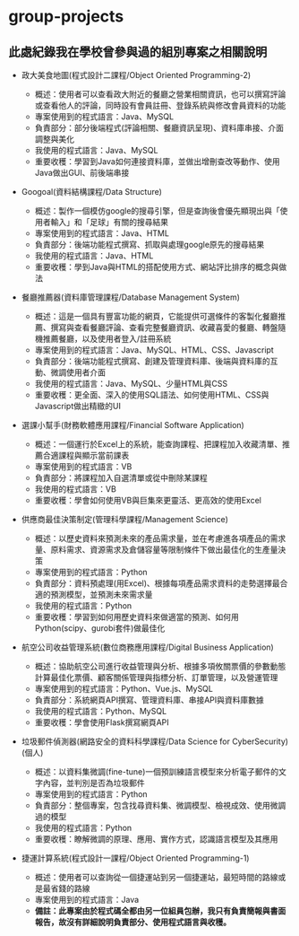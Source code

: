 # group-projects
## 此處紀錄我在學校曾參與過的組別專案之相關說明

* 政大美食地圖(程式設計二課程/Object Oriented Programming-2)
  * 概述：使用者可以查看政大附近的餐廳之營業相關資訊，也可以撰寫評論或查看他人的評論，同時設有會員註冊、登錄系統與修改會員資料的功能
  * 專案使用到的程式語言：Java、MySQL
  * 負責部分：部分後端程式(評論相關、餐廳資訊呈現)、資料庫串接、介面調整與美化
  * 我使用的程式語言：Java、MySQL
  * 重要收穫：學習到Java如何連接資料庫，並做出增刪查改等動作、使用Java做出GUI、前後端串接

 
* Googoal(資料結構課程/Data Structure)
  * 概述：製作一個模仿google的搜尋引擎，但是查詢後會優先顯現出與「使用者輸入」和「足球」有關的搜尋結果
  * 專案使用到的程式語言：Java、HTML
  * 負責部分：後端功能程式撰寫、抓取與處理google原先的搜尋結果
  * 我使用的程式語言：Java、HTML
  * 重要收穫：學到Java與HTML的搭配使用方式、網站評比排序的概念與做法


* 餐廳推薦器(資料庫管理課程/Database Management System)
  * 概述：這是一個具有豐富功能的網頁，它能提供可選條件的客製化餐廳推薦、撰寫與查看餐廳評論、查看完整餐廳資訊、收藏喜愛的餐廳、轉盤隨機推薦餐廳，以及使用者登入/註冊系統
  * 專案使用到的程式語言：Java、MySQL、HTML、CSS、Javascript
  * 負責部分：後端功能程式撰寫、創建及管理資料庫、後端與資料庫的互動、微調使用者介面
  * 我使用的程式語言：Java、MySQL、少量HTML與CSS
  * 重要收穫：更全面、深入的使用SQL語法、如何使用HTML、CSS與Javascript做出精緻的UI


* 選課小幫手(財務軟體應用課程/Financial Software Application)
  * 概述：一個運行於Excel上的系統，能查詢課程、把課程加入收藏清單、推薦合適課程與顯示當前課表
  * 專案使用到的程式語言：VB
  * 負責部分：將課程加入自選清單或從中刪除某課程
  * 我使用的程式語言：VB
  * 重要收穫：學會如何使用VB與巨集來更靈活、更高效的使用Excel


* 供應商最佳決策制定(管理科學課程/Management Science)
  * 概述：以歷史資料來預測未來的產品需求量，並在考慮進各項產品的需求量、原料需求、資源需求及倉儲容量等限制條件下做出最佳化的生產量決策
  * 專案使用到的程式語言：Python
  * 負責部分：資料預處理(用Excel)、根據每項產品需求資料的走勢選擇最合適的預測模型，並預測未來需求量
  * 我使用的程式語言：Python
  * 重要收穫：學習到如何用歷史資料來做適當的預測、如何用Python(scipy、gurobi套件)做最佳化

 
* 航空公司收益管理系統(數位商務應用課程/Digital Business Application)
  * 概述：協助航空公司進行收益管理與分析、根據多項攸關票價的參數動態計算最佳化票價、顧客關係管理與指標分析、訂單管理，以及營運管理
  * 專案使用到的程式語言：Python、Vue.js、MySQL
  * 負責部分：系統網頁API撰寫、管理資料庫、串接API與資料庫數據
  * 我使用的程式語言：Python、MySQL
  * 重要收穫：學會使用Flask撰寫網頁API

 
* 垃圾郵件偵測器(網路安全的資料科學課程/Data Science for CyberSecurity)(個人)
  * 概述：以資料集微調(fine-tune)一個預訓練語言模型來分析電子郵件的文字內容，並判別是否為垃圾郵件
  * 專案使用到的程式語言：Python
  * 負責部分：整個專案，包含找尋資料集、微調模型、檢視成效、使用微調過的模型
  * 我使用的程式語言：Python
  * 重要收穫：瞭解微調的原理、應用、實作方式，認識語言模型及其應用




* 捷運計算系統(程式設計一課程/Object Oriented Programming-1)
  * 概述：使用者可以查詢從一個捷運站到另一個捷運站，最短時間的路線或是最省錢的路線
  * 專案使用到的程式語言：Java
  * **備註：此專案由於程式碼全都由另一位組員包辦，我只有負責簡報與書面報告，故沒有詳細說明負責部分、使用程式語言與收穫。**
